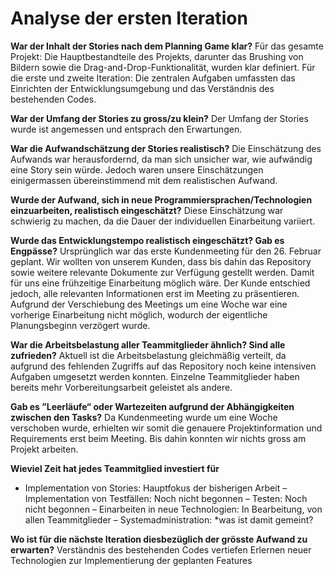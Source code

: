 # Analyse der ersten Iteration
**War der Inhalt der Stories nach dem Planning Game klar?**
Für das gesamte Projekt: Die Hauptbestandteile des Projekts, darunter das Brushing von Bildern sowie die Drag-and-Drop-Funktionalität, wurden klar definiert. 
Für die erste und zweite Iteration: Die zentralen Aufgaben umfassten das Einrichten der Entwicklungsumgebung und das Verständnis des bestehenden Codes.

**War der Umfang der Stories zu gross/zu klein?**
Der Umfang der Stories wurde ist angemessen und entsprach den Erwartungen.

**War die Aufwandschätzung der Stories realistisch?**
Die Einschätzung des Aufwands war herausfordernd, da man sich unsicher war, wie aufwändig eine Story sein würde. Jedoch waren unsere Einschätzungen einigermassen übereinstimmend mit dem realistischen Aufwand.

**Wurde der Aufwand, sich in neue Programmiersprachen/Technologien einzuarbeiten, realistisch eingeschätzt?**
Diese Einschätzung war schwierig zu machen, da die Dauer der individuellen Einarbeitung variiert.

**Wurde das Entwicklungstempo realistisch eingeschätzt? Gab es Engpässe?**
Ursprünglich war das erste Kundenmeeting für den 26. Februar geplant. Wir wollten von unserem Kunden, dass bis dahin das Repository sowie weitere relevante Dokumente zur Verfügung gestellt werden. Damit für uns eine frühzeitige Einarbeitung möglich wäre.
Der Kunde entschied jedoch, alle relevanten Informationen erst im Meeting zu präsentieren. 
Aufgrund der Verschiebung des Meetings um eine Woche war eine vorherige Einarbeitung nicht möglich, wodurch der eigentliche Planungsbeginn verzögert wurde.

**War die Arbeitsbelastung aller Teammitglieder ähnlich? Sind alle zufrieden?**
Aktuell ist die Arbeitsbelastung gleichmäßig verteilt, da aufgrund des fehlenden Zugriffs auf das Repository noch keine intensiven Aufgaben umgesetzt werden konnten.
Einzelne Teammitglieder haben bereits mehr Vorbereitungsarbeit geleistet als andere.

**Gab es ”Leerläufe“ oder Wartezeiten aufgrund der Abhängigkeiten zwischen den Tasks?**
Da Kundenmeeting wurde um eine Woche verschoben wurde, erhielten wir somit die genauere Projektinformation und Requirements erst beim Meeting. Bis dahin konnten wir nichts gross am Projekt arbeiten.

**Wieviel Zeit hat jedes Teammitglied investiert für**
- Implementation von Stories: Hauptfokus der bisherigen Arbeit
– Implementation von Testfällen: Noch nicht begonnen
– Testen: Noch nicht begonnen
– Einarbeiten in neue Technologien: In Bearbeitung, von allen Teammitglieder
– Systemadministration: *was ist damit gemeint?

**Wo ist für die nächste Iteration diesbezüglich der grösste Aufwand zu erwarten?**
Verständnis des bestehenden Codes vertiefen 
Erlernen neuer Technologien zur Implementierung der geplanten Features
